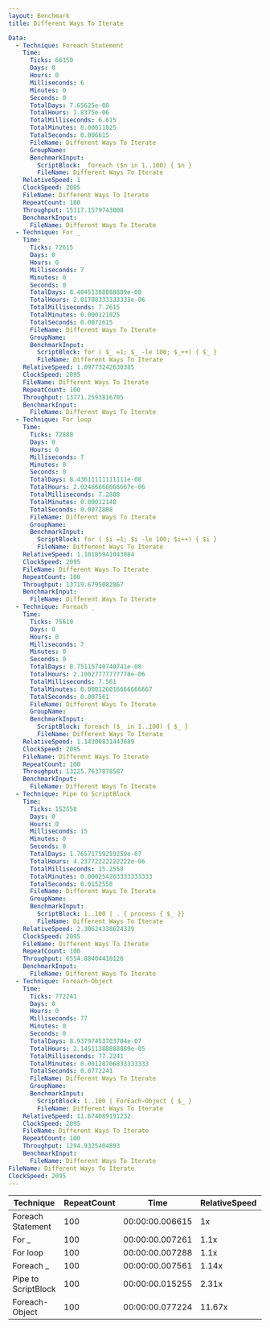 ```yaml
---
layout: Benchmark
title: Different Ways To Iterate

Data: 
  - Technique: Foreach Statement
    Time: 
      Ticks: 66150
      Days: 0
      Hours: 0
      Milliseconds: 6
      Minutes: 0
      Seconds: 0
      TotalDays: 7.65625e-08
      TotalHours: 1.8375e-06
      TotalMilliseconds: 6.615
      TotalMinutes: 0.00011025
      TotalSeconds: 0.006615
      FileName: Different Ways To Iterate
      GroupName: 
      BenchmarkInput: 
        ScriptBlock:  foreach ($n in 1..100) { $n }
        FileName: Different Ways To Iterate
    RelativeSpeed: 1
    ClockSpeed: 2095
    FileName: Different Ways To Iterate
    RepeatCount: 100
    Throughput: 15117.1579743008
    BenchmarkInput: 
      FileName: Different Ways To Iterate
  - Technique: For _
    Time: 
      Ticks: 72615
      Days: 0
      Hours: 0
      Milliseconds: 7
      Minutes: 0
      Seconds: 0
      TotalDays: 8.40451388888889e-08
      TotalHours: 2.01708333333333e-06
      TotalMilliseconds: 7.2615
      TotalMinutes: 0.000121025
      TotalSeconds: 0.0072615
      FileName: Different Ways To Iterate
      GroupName: 
      BenchmarkInput: 
        ScriptBlock: for ( $_ =1; $_ -le 100; $_++) { $_ } 
        FileName: Different Ways To Iterate
    RelativeSpeed: 1.09773242630385
    ClockSpeed: 2095
    FileName: Different Ways To Iterate
    RepeatCount: 100
    Throughput: 13771.2593816705
    BenchmarkInput: 
      FileName: Different Ways To Iterate
  - Technique: For loop
    Time: 
      Ticks: 72888
      Days: 0
      Hours: 0
      Milliseconds: 7
      Minutes: 0
      Seconds: 0
      TotalDays: 8.43611111111111e-08
      TotalHours: 2.02466666666667e-06
      TotalMilliseconds: 7.2888
      TotalMinutes: 0.00012148
      TotalSeconds: 0.0072888
      FileName: Different Ways To Iterate
      GroupName: 
      BenchmarkInput: 
        ScriptBlock: for ( $i =1; $i -le 100; $i++) { $i } 
        FileName: Different Ways To Iterate
    RelativeSpeed: 1.10185941043084
    ClockSpeed: 2095
    FileName: Different Ways To Iterate
    RepeatCount: 100
    Throughput: 13719.6795082867
    BenchmarkInput: 
      FileName: Different Ways To Iterate
  - Technique: Foreach _
    Time: 
      Ticks: 75610
      Days: 0
      Hours: 0
      Milliseconds: 7
      Minutes: 0
      Seconds: 0
      TotalDays: 8.75115740740741e-08
      TotalHours: 2.10027777777778e-06
      TotalMilliseconds: 7.561
      TotalMinutes: 0.000126016666666667
      TotalSeconds: 0.007561
      FileName: Different Ways To Iterate
      GroupName: 
      BenchmarkInput: 
        ScriptBlock: foreach ($_ in 1..100) { $_ }
        FileName: Different Ways To Iterate
    RelativeSpeed: 1.14300831443689
    ClockSpeed: 2095
    FileName: Different Ways To Iterate
    RepeatCount: 100
    Throughput: 13225.7637878587
    BenchmarkInput: 
      FileName: Different Ways To Iterate
  - Technique: Pipe to ScriptBlock
    Time: 
      Ticks: 152558
      Days: 0
      Hours: 0
      Milliseconds: 15
      Minutes: 0
      Seconds: 0
      TotalDays: 1.76571759259259e-07
      TotalHours: 4.23772222222222e-06
      TotalMilliseconds: 15.2558
      TotalMinutes: 0.000254263333333333
      TotalSeconds: 0.0152558
      FileName: Different Ways To Iterate
      GroupName: 
      BenchmarkInput: 
        ScriptBlock: 1..100 | . { process { $_ }}
        FileName: Different Ways To Iterate
    RelativeSpeed: 2.30624338624339
    ClockSpeed: 2095
    FileName: Different Ways To Iterate
    RepeatCount: 100
    Throughput: 6554.88404410126
    BenchmarkInput: 
      FileName: Different Ways To Iterate
  - Technique: Foreach-Object
    Time: 
      Ticks: 772241
      Days: 0
      Hours: 0
      Milliseconds: 77
      Minutes: 0
      Seconds: 0
      TotalDays: 8.93797453703704e-07
      TotalHours: 2.14511388888889e-05
      TotalMilliseconds: 77.2241
      TotalMinutes: 0.00128706833333333
      TotalSeconds: 0.0772241
      FileName: Different Ways To Iterate
      GroupName: 
      BenchmarkInput: 
        ScriptBlock: 1..100 | ForEach-Object { $_ }
        FileName: Different Ways To Iterate
    RelativeSpeed: 11.674089191232
    ClockSpeed: 2095
    FileName: Different Ways To Iterate
    RepeatCount: 100
    Throughput: 1294.9325404893
    BenchmarkInput: 
      FileName: Different Ways To Iterate
FileName: Different Ways To Iterate
ClockSpeed: 2095
---
```





|Technique          |RepeatCount|Time           |RelativeSpeed|Throughput|
|-------------------|-----------|---------------|-------------|----------|
|Foreach Statement  |100        |00:00:00.006615|1x           |15117.16/s|
|For _              |100        |00:00:00.007261|1.1x         |13771.26/s|
|For loop           |100        |00:00:00.007288|1.1x         |13719.68/s|
|Foreach _          |100        |00:00:00.007561|1.14x        |13225.76/s|
|Pipe to ScriptBlock|100        |00:00:00.015255|2.31x        |6554.88/s |
|Foreach-Object     |100        |00:00:00.077224|11.67x       |1294.93/s |
